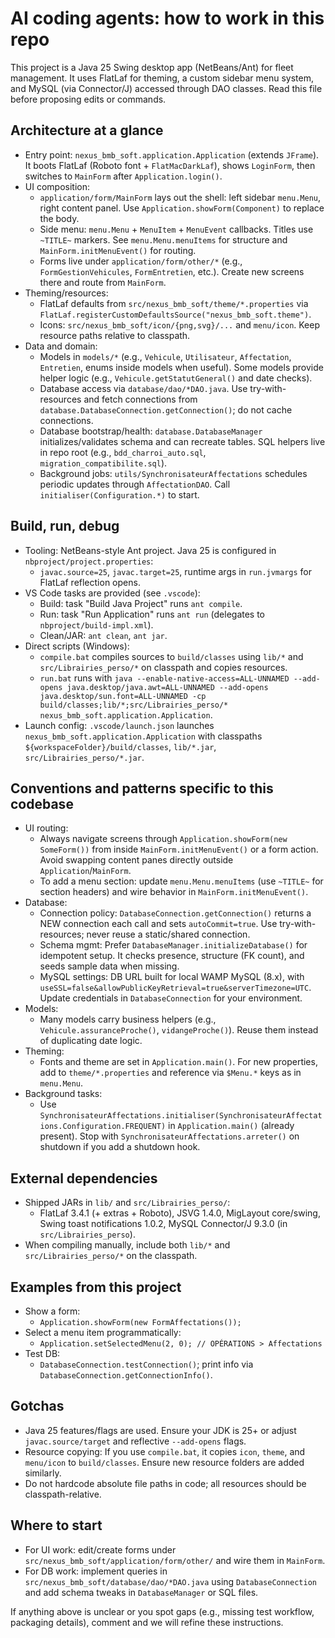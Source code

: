 # AI coding agents: how to work in this repo

This project is a Java 25 Swing desktop app (NetBeans/Ant) for fleet management. It uses FlatLaf for theming, a custom sidebar menu system, and MySQL (via Connector/J) accessed through DAO classes. Read this file before proposing edits or commands.

## Architecture at a glance
- Entry point: `nexus_bmb_soft.application.Application` (extends `JFrame`). It boots FlatLaf (Roboto font + `FlatMacDarkLaf`), shows `LoginForm`, then switches to `MainForm` after `Application.login()`.
- UI composition:
  - `application/form/MainForm` lays out the shell: left sidebar `menu.Menu`, right content panel. Use `Application.showForm(Component)` to replace the body.
  - Side menu: `menu.Menu` + `MenuItem` + `MenuEvent` callbacks. Titles use `~TITLE~` markers. See `menu.Menu.menuItems` for structure and `MainForm.initMenuEvent()` for routing.
  - Forms live under `application/form/other/*` (e.g., `FormGestionVehicules`, `FormEntretien`, etc.). Create new screens there and route from `MainForm`.
- Theming/resources:
  - FlatLaf defaults from `src/nexus_bmb_soft/theme/*.properties` via `FlatLaf.registerCustomDefaultsSource("nexus_bmb_soft.theme")`.
  - Icons: `src/nexus_bmb_soft/icon/{png,svg}/...` and `menu/icon`. Keep resource paths relative to classpath.
- Data and domain:
  - Models in `models/*` (e.g., `Vehicule`, `Utilisateur`, `Affectation`, `Entretien`, enums inside models when useful). Some models provide helper logic (e.g., `Vehicule.getStatutGeneral()` and date checks).
  - Database access via `database/dao/*DAO.java`. Use try-with-resources and fetch connections from `database.DatabaseConnection.getConnection()`; do not cache connections.
  - Database bootstrap/health: `database.DatabaseManager` initializes/validates schema and can recreate tables. SQL helpers live in repo root (e.g., `bdd_charroi_auto.sql`, `migration_compatibilite.sql`).
  - Background jobs: `utils/SynchronisateurAffectations` schedules periodic updates through `AffectationDAO`. Call `initialiser(Configuration.*)` to start.

## Build, run, debug
- Tooling: NetBeans-style Ant project. Java 25 is configured in `nbproject/project.properties`:
  - `javac.source=25`, `javac.target=25`, runtime args in `run.jvmargs` for FlatLaf reflection opens.
- VS Code tasks are provided (see `.vscode`):
  - Build: task "Build Java Project" runs `ant compile`.
  - Run: task "Run Application" runs `ant run` (delegates to `nbproject/build-impl.xml`).
  - Clean/JAR: `ant clean`, `ant jar`.
- Direct scripts (Windows):
  - `compile.bat` compiles sources to `build/classes` using `lib/*` and `src/Librairies_perso/*` on classpath and copies resources.
  - `run.bat` runs with `java --enable-native-access=ALL-UNNAMED --add-opens java.desktop/java.awt=ALL-UNNAMED --add-opens java.desktop/sun.font=ALL-UNNAMED -cp build/classes;lib/*;src/Librairies_perso/* nexus_bmb_soft.application.Application`.
- Launch config: `.vscode/launch.json` launches `nexus_bmb_soft.application.Application` with classpaths `${workspaceFolder}/build/classes`, `lib/*.jar`, `src/Librairies_perso/*.jar`.

## Conventions and patterns specific to this codebase
- UI routing:
  - Always navigate screens through `Application.showForm(new SomeForm())` from inside `MainForm.initMenuEvent()` or a form action. Avoid swapping content panes directly outside `Application`/`MainForm`.
  - To add a menu section: update `menu.Menu.menuItems` (use `~TITLE~` for section headers) and wire behavior in `MainForm.initMenuEvent()`.
- Database:
  - Connection policy: `DatabaseConnection.getConnection()` returns a NEW connection each call and sets `autoCommit=true`. Use try-with-resources; never reuse a static/shared connection.
  - Schema mgmt: Prefer `DatabaseManager.initializeDatabase()` for idempotent setup. It checks presence, structure (FK count), and seeds sample data when missing.
  - MySQL settings: DB URL built for local WAMP MySQL (8.x), with `useSSL=false&allowPublicKeyRetrieval=true&serverTimezone=UTC`. Update credentials in `DatabaseConnection` for your environment.
- Models:
  - Many models carry business helpers (e.g., `Vehicule.assuranceProche()`, `vidangeProche()`). Reuse them instead of duplicating date logic.
- Theming:
  - Fonts and theme are set in `Application.main()`. For new properties, add to `theme/*.properties` and reference via `$Menu.*` keys as in `menu.Menu`.
- Background tasks:
  - Use `SynchronisateurAffectations.initialiser(SynchronisateurAffectations.Configuration.FREQUENT)` in `Application.main()` (already present). Stop with `SynchronisateurAffectations.arreter()` on shutdown if you add a shutdown hook.

## External dependencies
- Shipped JARs in `lib/` and `src/Librairies_perso/`:
  - FlatLaf 3.4.1 (+ extras + Roboto), JSVG 1.4.0, MigLayout core/swing, Swing toast notifications 1.0.2, MySQL Connector/J 9.3.0 (in `src/Librairies_perso`).
- When compiling manually, include both `lib/*` and `src/Librairies_perso/*` on the classpath.

## Examples from this project
- Show a form:
  - `Application.showForm(new FormAffectations());`
- Select a menu item programmatically:
  - `Application.setSelectedMenu(2, 0); // OPÉRATIONS > Affectations`
- Test DB:
  - `DatabaseConnection.testConnection()`; print info via `DatabaseConnection.getConnectionInfo()`.

## Gotchas
- Java 25 features/flags are used. Ensure your JDK is 25+ or adjust `javac.source/target` and reflective `--add-opens` flags.
- Resource copying: If you use `compile.bat`, it copies `icon`, `theme`, and `menu/icon` to `build/classes`. Ensure new resource folders are added similarly.
- Do not hardcode absolute file paths in code; all resources should be classpath-relative.

## Where to start
- For UI work: edit/create forms under `src/nexus_bmb_soft/application/form/other/` and wire them in `MainForm`.
- For DB work: implement queries in `src/nexus_bmb_soft/database/dao/*DAO.java` using `DatabaseConnection` and add schema tweaks in `DatabaseManager` or SQL files.

If anything above is unclear or you spot gaps (e.g., missing test workflow, packaging details), comment and we will refine these instructions.

